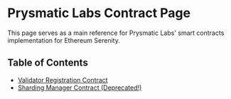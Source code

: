 # Prysmatic Labs Contract Page

This page serves as a main reference for Prysmatic Labs' smart contracts implementation for Ethereum Serenity.

## Table of Contents

-   [Validator Registration Contract](https://github.com/prysmaticlabs/prysm/blob/master/contracts/validator-registration-contract/README.md)
-   [Sharding Manager Contract (Deprecated!)](https://github.com/prysmaticlabs/prysm/blob/master/contracts/sharding-manager-contract/README.md)
